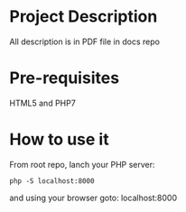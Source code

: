 # Project Description
All description is in PDF file in docs repo

# Pre-requisites
HTML5 and PHP7

# How to use it
From root repo, lanch your PHP server:<br>
```shell
php -S localhost:8000
```
and using your browser goto: localhost:8000
